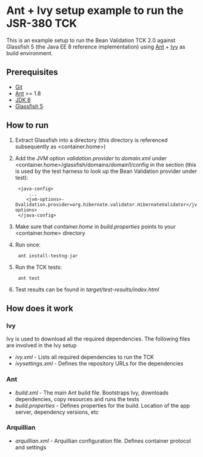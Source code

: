 # Ant + Ivy setup example to run the JSR-380 TCK

This is an example setup to run the Bean Validation TCK 2.0 against Glassfish 5 (the Java EE 8 reference implementation)
using [Ant](https://ant.apache.org) + [Ivy](http://ant.apache.org/ivy/) as build environment.

## Prerequisites

* [Git](http://git-scm.com/)
* [Ant](https://ant.apache.org) >= 1.8
* [JDK 8](http://www.oracle.com/technetwork/java/javase/downloads/index.html)
* [Glassfish 5](https://javaee.github.io/glassfish/download)

## How to run

1. Extract Glassfish into a directory (this directory is referenced subsequently as <container.home>)
1. Add the JVM option _validation.provider_ to _domain.xml_ under <container.home>/glassfish/domains/domain1/config in
   the <java-config> section (this is used by the test harness to look up the Bean Validation provider under test):

        <java-config>
            ...
           <jvm-options>-Dvalidation.provider=org.hibernate.validator.HibernateValidator</jvm-options>
        </java-config>
1. Make sure that _container.home_ in _build.properties_ points to your <container.home> directory
1. Run once:

        ant install-testng-jar
1. Run the TCK tests:

        ant test
1. Test results can be found in _target/test-results/index.html_

## How does it work

### Ivy

Ivy is used to download all the required dependencies. The following files are involved in the Ivy setup

* _ivy.xml_ - Lists all required dependencies to run the TCK
* _ivysettings.xml_ - Defines the repository URLs for the dependencies

### Ant

* _build.xml_ - The main Ant build file. Bootstraps Ivy, downloads dependencies, copy resources and runs the tests
* _build.properties_ - Defines properties for the build. Location of the app server, dependency versions, etc

### Arquillian

* _arquillian.xml_ - Arquillian configuration file. Defines container protocol and settings


